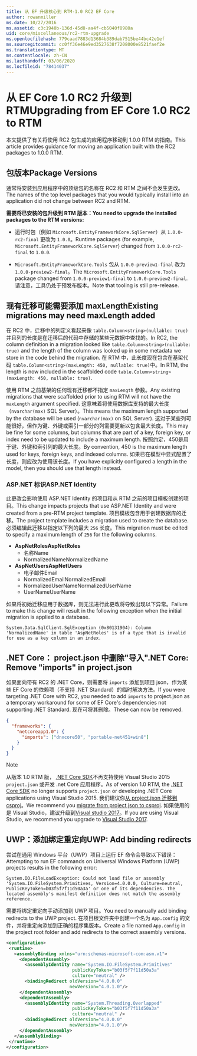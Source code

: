 ```yaml
---
title: 从 EF 升级核心到 RTM-1.0 RC2 EF Core
author: rowanmiller
ms.date: 10/27/2016
ms.assetid: c3c1940b-136d-45d8-aa4f-cb5040f8980a
uid: core/miscellaneous/rc2-rtm-upgrade
ms.openlocfilehash: 779caad7883d13684b389dab7515be44bc42e1ef
ms.sourcegitcommit: cc0ff36e46e9ed3527638f7208000e8521faef2e
ms.translationtype: MT
ms.contentlocale: zh-CN
ms.lasthandoff: 03/06/2020
ms.locfileid: "78414037"
---
```

# <a name="upgrading-from-ef-core-10-rc2-to-rtm"></a><span data-ttu-id="6d50c-102">从 EF Core 1.0 RC2 升级到 RTM</span><span class="sxs-lookup"><span data-stu-id="6d50c-102">Upgrading from EF Core 1.0 RC2 to RTM</span></span>

<span data-ttu-id="6d50c-103">本文提供了有关将使用 RC2 包生成的应用程序移动到 1.0.0 RTM 的指南。</span><span class="sxs-lookup"><span data-stu-id="6d50c-103">This article provides guidance for moving an application built with the RC2 packages to 1.0.0 RTM.</span></span>

## <a name="package-versions"></a><span data-ttu-id="6d50c-104">包版本</span><span class="sxs-lookup"><span data-stu-id="6d50c-104">Package Versions</span></span>

<span data-ttu-id="6d50c-105">通常将安装到应用程序中的顶级包的名称在 RC2 和 RTM 之间不会发生更改。</span><span class="sxs-lookup"><span data-stu-id="6d50c-105">The names of the top level packages that you would typically install into an application did not change between RC2 and RTM.</span></span>

<span data-ttu-id="6d50c-106">**需要将已安装的包升级到 RTM 版本：**</span><span class="sxs-lookup"><span data-stu-id="6d50c-106">**You need to upgrade the installed packages to the RTM versions:**</span></span>

* <span data-ttu-id="6d50c-107">运行时包（例如 `Microsoft.EntityFrameworkCore.SqlServer`）从 `1.0.0-rc2-final` 更改为 `1.0.0`。</span><span class="sxs-lookup"><span data-stu-id="6d50c-107">Runtime packages (for example, `Microsoft.EntityFrameworkCore.SqlServer`) changed from `1.0.0-rc2-final` to `1.0.0`.</span></span>

* <span data-ttu-id="6d50c-108">`Microsoft.EntityFrameworkCore.Tools` 包从 `1.0.0-preview1-final` 改为 `1.0.0-preview2-final`。</span><span class="sxs-lookup"><span data-stu-id="6d50c-108">The `Microsoft.EntityFrameworkCore.Tools` package changed from `1.0.0-preview1-final` to `1.0.0-preview2-final`.</span></span> <span data-ttu-id="6d50c-109">请注意，工具仍处于预发布版本。</span><span class="sxs-lookup"><span data-stu-id="6d50c-109">Note that tooling is still pre-release.</span></span>

## <a name="existing-migrations-may-need-maxlength-added"></a><span data-ttu-id="6d50c-110">现有迁移可能需要添加 maxLength</span><span class="sxs-lookup"><span data-stu-id="6d50c-110">Existing migrations may need maxLength added</span></span>

<span data-ttu-id="6d50c-111">在 RC2 中，迁移中的列定义看起来像 `table.Column<string>(nullable: true)` 并且列的长度是在迁移后的代码中存储的某些元数据中查找的。</span><span class="sxs-lookup"><span data-stu-id="6d50c-111">In RC2, the column definition in a migration looked like `table.Column<string>(nullable: true)` and the length of the column was looked up in some metadata we store in the code behind the migration.</span></span> <span data-ttu-id="6d50c-112">在 RTM 中，此长度现在包含在基架代码 `table.Column<string>(maxLength: 450, nullable: true)`中。</span><span class="sxs-lookup"><span data-stu-id="6d50c-112">In RTM, the length is now included in the scaffolded code `table.Column<string>(maxLength: 450, nullable: true)`.</span></span>

<span data-ttu-id="6d50c-113">使用 RTM 之前基架的任何现有迁移都不指定 `maxLength` 参数。</span><span class="sxs-lookup"><span data-stu-id="6d50c-113">Any existing migrations that were scaffolded prior to using RTM will not have the `maxLength` argument specified.</span></span> <span data-ttu-id="6d50c-114">这意味着将使用数据库支持的最大长度（`nvarchar(max)` SQL Server）。</span><span class="sxs-lookup"><span data-stu-id="6d50c-114">This means the maximum length supported by the database will be used (`nvarchar(max)` on SQL Server).</span></span> <span data-ttu-id="6d50c-115">这对于某些列可能很好，但作为键、外键或索引一部分的列需要更新以包含最大长度。</span><span class="sxs-lookup"><span data-stu-id="6d50c-115">This may be fine for some columns, but columns that are part of a key, foreign key, or index need to be updated to include a maximum length.</span></span> <span data-ttu-id="6d50c-116">按照约定，450是用于键、外键和索引列的最大长度。</span><span class="sxs-lookup"><span data-stu-id="6d50c-116">By convention, 450 is the maximum length used for keys, foreign keys, and indexed columns.</span></span> <span data-ttu-id="6d50c-117">如果已在模型中显式配置了长度，则应改为使用该长度。</span><span class="sxs-lookup"><span data-stu-id="6d50c-117">If you have explicitly configured a length in the model, then you should use that length instead.</span></span>

### <a name="aspnet-identity"></a><span data-ttu-id="6d50c-118">ASP.NET 标识</span><span class="sxs-lookup"><span data-stu-id="6d50c-118">ASP.NET Identity</span></span>

<span data-ttu-id="6d50c-119">此更改会影响使用 ASP.NET Identity 的项目和从 RTM 之前的项目模板创建的项目。</span><span class="sxs-lookup"><span data-stu-id="6d50c-119">This change impacts projects that use ASP.NET Identity and were created from a pre-RTM project template.</span></span> <span data-ttu-id="6d50c-120">项目模板包含用于创建数据库的迁移。</span><span class="sxs-lookup"><span data-stu-id="6d50c-120">The project template includes a migration used to create the database.</span></span> <span data-ttu-id="6d50c-121">必须编辑此迁移以指定以下列的最大 `256` 长度。</span><span class="sxs-lookup"><span data-stu-id="6d50c-121">This migration must be edited to specify a maximum length of `256` for the following columns.</span></span>

* <span data-ttu-id="6d50c-122">**AspNetRoles**</span><span class="sxs-lookup"><span data-stu-id="6d50c-122">**AspNetRoles**</span></span>
  * <span data-ttu-id="6d50c-123">名称</span><span class="sxs-lookup"><span data-stu-id="6d50c-123">Name</span></span>
  * <span data-ttu-id="6d50c-124">NormalizedName</span><span class="sxs-lookup"><span data-stu-id="6d50c-124">NormalizedName</span></span>
* <span data-ttu-id="6d50c-125">**AspNetUsers**</span><span class="sxs-lookup"><span data-stu-id="6d50c-125">**AspNetUsers**</span></span>
  * <span data-ttu-id="6d50c-126">电子邮件</span><span class="sxs-lookup"><span data-stu-id="6d50c-126">Email</span></span>
  * <span data-ttu-id="6d50c-127">NormalizedEmail</span><span class="sxs-lookup"><span data-stu-id="6d50c-127">NormalizedEmail</span></span>
  * <span data-ttu-id="6d50c-128">NormalizedUserName</span><span class="sxs-lookup"><span data-stu-id="6d50c-128">NormalizedUserName</span></span>
  * <span data-ttu-id="6d50c-129">UserName</span><span class="sxs-lookup"><span data-stu-id="6d50c-129">UserName</span></span>

<span data-ttu-id="6d50c-130">如果将初始迁移应用于数据库，则无法进行此更改将导致出现以下异常。</span><span class="sxs-lookup"><span data-stu-id="6d50c-130">Failure to make this change will result in the following exception when the initial migration is applied to a database.</span></span>

``` Console
System.Data.SqlClient.SqlException (0x80131904): Column 'NormalizedName' in table 'AspNetRoles' is of a type that is invalid for use as a key column in an index.
```

## <a name="net-core-remove-imports-in-projectjson"></a><span data-ttu-id="6d50c-131">.NET Core： project.json 中删除"导入"</span><span class="sxs-lookup"><span data-stu-id="6d50c-131">.NET Core: Remove "imports" in project.json</span></span>

<span data-ttu-id="6d50c-132">如果面向带有 RC2 的 .NET Core，则需要将 `imports` 添加到项目 json，作为某些 EF Core 的依赖项（不支持 .NET Standard）的临时解决方法。</span><span class="sxs-lookup"><span data-stu-id="6d50c-132">If you were targeting .NET Core with RC2, you needed to add `imports` to project.json as a temporary workaround for some of EF Core's dependencies not supporting .NET Standard.</span></span> <span data-ttu-id="6d50c-133">现在可将其删除。</span><span class="sxs-lookup"><span data-stu-id="6d50c-133">These can now be removed.</span></span>

``` json
{
  "frameworks": {
    "netcoreapp1.0": {
      "imports": ["dnxcore50", "portable-net451+win8"]
    }
  }
}
```

> [!NOTE]  
> <span data-ttu-id="6d50c-134">从版本 1.0 RTM 版， [.NET Core SDK](https://www.microsoft.com/net/download/core)不再支持使用 Visual Studio 2015 `project.json` 或开发 .net Core 应用程序。</span><span class="sxs-lookup"><span data-stu-id="6d50c-134">As of version 1.0 RTM, the [.NET Core SDK](https://www.microsoft.com/net/download/core) no longer supports `project.json` or developing .NET Core applications using Visual Studio 2015.</span></span> <span data-ttu-id="6d50c-135">我们建议你[从 project.json 迁移到 csproj](https://docs.microsoft.com/dotnet/articles/core/migration/)。</span><span class="sxs-lookup"><span data-stu-id="6d50c-135">We recommend you [migrate from project.json to csproj](https://docs.microsoft.com/dotnet/articles/core/migration/).</span></span> <span data-ttu-id="6d50c-136">如果使用的是 Visual Studio，建议升级到[Visual studio 2017](https://www.visualstudio.com/downloads/)。</span><span class="sxs-lookup"><span data-stu-id="6d50c-136">If you are using Visual Studio, we recommend you upgrade to [Visual Studio 2017](https://www.visualstudio.com/downloads/).</span></span>

## <a name="uwp-add-binding-redirects"></a><span data-ttu-id="6d50c-137">UWP：添加绑定重定向</span><span class="sxs-lookup"><span data-stu-id="6d50c-137">UWP: Add binding redirects</span></span>

<span data-ttu-id="6d50c-138">尝试在通用 Windows 平台（UWP）项目上运行 EF 命令会导致以下错误：</span><span class="sxs-lookup"><span data-stu-id="6d50c-138">Attempting to run EF commands on Universal Windows Platform (UWP) projects results in the following error:</span></span>

```output
System.IO.FileLoadException: Could not load file or assembly 'System.IO.FileSystem.Primitives, Version=4.0.0.0, Culture=neutral, PublicKeyToken=b03f5f7f11d50a3a' or one of its dependencies. The located assembly's manifest definition does not match the assembly reference.
```

<span data-ttu-id="6d50c-139">需要将绑定重定向手动添加到 UWP 项目。</span><span class="sxs-lookup"><span data-stu-id="6d50c-139">You need to manually add binding redirects to the UWP project.</span></span> <span data-ttu-id="6d50c-140">在项目根文件夹中创建一个名为 `App.config` 的文件，并将重定向添加到正确的程序集版本。</span><span class="sxs-lookup"><span data-stu-id="6d50c-140">Create a file named `App.config` in the project root folder and add redirects to the correct assembly versions.</span></span>

```xml
<configuration>
 <runtime>
   <assemblyBinding xmlns="urn:schemas-microsoft-com:asm.v1">
     <dependentAssembly>
       <assemblyIdentity name="System.IO.FileSystem.Primitives"
                         publicKeyToken="b03f5f7f11d50a3a"
                         culture="neutral" />
       <bindingRedirect oldVersion="4.0.0.0"
                        newVersion="4.0.1.0"/>
     </dependentAssembly>
     <dependentAssembly>
       <assemblyIdentity name="System.Threading.Overlapped"
                         publicKeyToken="b03f5f7f11d50a3a"
                         culture="neutral" />
       <bindingRedirect oldVersion="4.0.0.0"
                        newVersion="4.0.1.0"/>
     </dependentAssembly>
   </assemblyBinding>
 </runtime>
</configuration>
```
